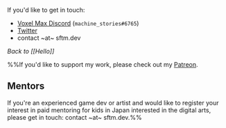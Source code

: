 If you'd like to get in touch:

- [Voxel Max Discord](https://discord.gg/UEmzMJ3) (`machine_stories#6765`)
- [Twitter](https://twitter.com/machine_stories)
- contact ~at~ sftm.dev

_Back to [[Hello]]_

%%If you'd like to support my work, please check out my [Patreon](patreon.com/machine_stories).

## Mentors

If you're an experienced game dev or artist and would like to register your interest in paid mentoring for kids in Japan interested in the digital arts, please get in touch: contact ~at~ sftm.dev.%%